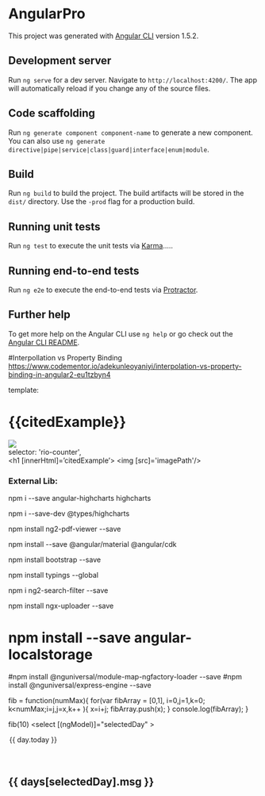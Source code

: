 # AngularPro

This project was generated with [Angular CLI](https://github.com/angular/angular-cli) version 1.5.2.

## Development server

Run `ng serve` for a dev server. Navigate to `http://localhost:4200/`. The app will automatically reload if you change any of the source files.

## Code scaffolding

Run `ng generate component component-name` to generate a new component. You can also use `ng generate directive|pipe|service|class|guard|interface|enum|module`.

## Build

Run `ng build` to build the project. The build artifacts will be stored in the `dist/` directory. Use the `-prod` flag for a production build.

## Running unit tests

Run `ng test` to execute the unit tests via [Karma](https://karma-runner.github.io).....

## Running end-to-end tests

Run `ng e2e` to execute the end-to-end tests via [Protractor](http://www.protractortest.org/).

## Further help

To get more help on the Angular CLI use `ng help` or go check out the [Angular CLI README](https://github.com/angular/angular-cli/blob/master/README.md).

#Interpollation vs Property Binding 
https://www.codementor.io/adekunleoyaniyi/interpolation-vs-property-binding-in-angular2-eu1tzbyn4

   template: <div>
                    <h1>{{citedExample}}</h1>
                    <img src='{{imagePath}}'/>
                </div>
selector: 'rio-counter',
            <div>
                    <h1 [innerHtml]=’citedExample’></h1>
                    <img [src]='imagePath'/>
            </div>
### External Lib:
npm i --save angular-highcharts highcharts

npm i --save-dev @types/highcharts

npm install ng2-pdf-viewer --save

npm install --save @angular/material @angular/cdk

npm install bootstrap --save

npm install typings --global

npm i ng2-search-filter --save

npm install ngx-uploader --save

# npm install --save angular-localstorage
#npm install @nguniversal/module-map-ngfactory-loader --save
#npm install @nguniversal/express-engine --save



fib = function(numMax){
    for(var fibArray = [0,1], i=0,j=1,k=0; k<numMax;i=j,j=x,k++ ){
        x=i+j;
        fibArray.push(x);
    }
    console.log(fibArray);
}

fib(10)
<select [(ngModel)]="selectedDay" >
  <option
  *ngFor='let day of days; let i = index'
  [attr.data-index]="i"
  [ngValue]="i">
    {{ day.today }}
  </option>
</select>
<br><br>
<h2>{{ days[selectedDay].msg }}</h2>